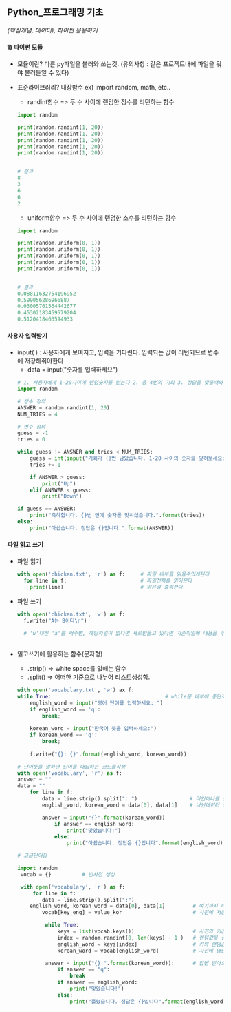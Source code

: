 ## Python_프로그래밍 기초  
_(핵심개념, 데이터), 파이썬 응용하기_

#### 1) 파이썬 모듈
   * 모듈이란? 다른 py파일을 불러와 쓰는것. (유의사항 : 같은 프로젝트내에 파일을 둬야 불러들일 수 있다)
   * 표준라이브러리? 내장함수 
      ex) import random, math, etc..
      * randint함수
      => 두 수 사이에 랜덤한 정수를 리턴하는 함수
      
      ```python
      import random

      print(random.randint(1, 20))
      print(random.randint(1, 20))
      print(random.randint(1, 20))
      print(random.randint(1, 20))
      print(random.randint(1, 20))
      
      
      # 결과
      8
      3
      6
      6
      2
      
      ```
      
      * uniform함수
      => 두 수 사이에 랜덤한 소수를 리턴하는 함수
      ```python
      import random

      print(random.uniform(0, 1))
      print(random.uniform(0, 1))
      print(random.uniform(0, 1))
      print(random.uniform(0, 1))
      print(random.uniform(0, 1))
      
      
      # 결과
      0.08811632754196952
      0.599056286966887
      0.03005761564442677
      0.45302183459579204
      0.5120418463594933
      ```
#### 사용자 입력받기 
  * input( )  : 사용자에게 보여지고, 입력을 기다린다. 입력되는 값이 리턴되므로 변수에 저장해줘야한다
     * data = input("숫자를 입력하세요")
    ```python
    # 1. 사용자에게 1-20사이에 랜덤숫자를 받는다 2. 총 4번의 기회 3. 정답을 맞출떄와 틀릴때 각 안내문을 호출한다. 
    import random

    # 상수 정의
    ANSWER = random.randint(1, 20)
    NUM_TRIES = 4

    # 변수 정의
    guess = -1
    tries = 0

    while guess != ANSWER and tries < NUM_TRIES:
        guess = int(input("기회가 {}번 남았습니다. 1-20 사이의 숫자를 맞혀보세요: ".format(NUM_TRIES - tries)))
        tries += 1    

        if ANSWER > guess:
            print("Up")
        elif ANSWER < guess:
            print("Down")

    if guess == ANSWER:
        print("축하합니다. {}번 만에 숫자를 맞히셨습니다.".format(tries))
    else:
        print("아쉽습니다. 정답은 {}입니다.".format(ANSWER))
    ```
  
#### 파일 읽고 쓰기
  * 파일 읽기
    ```python
    with open('chicken.txt', 'r') as f:     # 파일 내부를 읽을수있게된다     
      for line in f:                        # 파일전체를 읽어온다
        print(line)                         # 읽은걸 출력한다.
    ```
  * 파일 쓰기 
    ```python
    with open('chicken.txt', 'w') as f:
      f.write("A는 B이다\n")
      
      # 'w'대신 'a'를 써주면, 해당파일이 없다면 새로만들고 있다면 기존파일에 내용을 추가한다.
  
    ```
  * 읽고쓰기에 활용하는 함수(문자형)
    * .strip() => white space를 없애는 함수
    * .split() => 어떠한 기준으로 나누어 리스트생성함. 
    
    ```python
    with open('vocabulary.txt', 'w') ax f:
    while True:                                     # while문 내부에 중단조건이 있으므로 일단 true로 시작 
        english_word = input("영어 단어를 입력하세요: ")
        if english_word == 'q':
            break;
            
        korean_word = input("한국어 뜻을 입력하세요:")
        if korean_word == 'q':
            break;
            
        f.write("{}: {}".format(english_word, korean_word))
    ```
    
    ```python
    # 단어뜻을 말하면 단어를 대답하는 코드를작성
    with open('vocabulary', 'r') as f:
    answer = ""
    data = ""
        for line in f:
            data = line.strip().split(": ")                 # 라인하나를 받아와서, 여백지우고, :로 경계를 놔준다(이건 거의고정아님?)
            english_word, korean_word = data[0], data[1]    # 나뉜데이터 한줄에 0, 1번으로 지정해주기

            answer = input("{}".format(korean_word))
                if answer == english_word:
                    print("맞았습니다!")
                else:
                    print("아쉽습니다. 정답은 {}입니다".format(english_word))
     ```
     ```python
     # 고급단어장
     
     import random
      vocab = {}          # 빈사전 생성

      with open('vocabulary', 'r') as f:
          for line in f:
             data = line.strip().split(":")
         english_word, korean_word = data[0], data[1]         # 여기까지 데이터 불러옴 
             vocab[key_eng] = value_kor                       # 사전에 저장함

              while True:
                  keys = list(vocab.keys())                   # 사전의 키값만 리스트화 시킴 
                  index = random.randint(0, len(keys) - 1 )   # 렌덤값을 생성 
                  english_word = keys[index]                  # 키의 랜덤값넣으면 영단어 나오게
                  korean_word = vocab[english_word]           # 사전에 영단어 넣으면 한글단어 나오게

              answer = input("{}:".format(korean_word)):      # 답변 받아오기
                  if answer == "q":
                      break
                  if answer == english_word:
                      print("맞았습니다!")
                  else:
                      print("틀렸습니다. 정답은 {}입니다".format(english_word))
     ```
